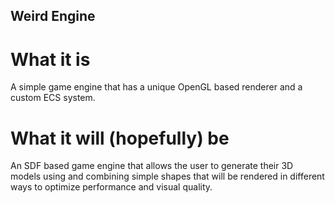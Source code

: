 ## Weird Engine
# What it is
A simple game engine that has a unique OpenGL based renderer and a custom ECS system.
# What it will (hopefully) be
An SDF based game engine that allows the user to generate their 3D models using and combining simple shapes that will be rendered in different ways to optimize performance and visual quality.
